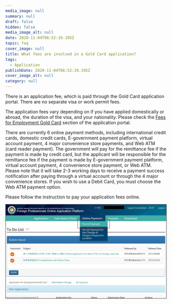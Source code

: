 ```yaml
---
media_image: null
summary: null
draft: false
hidden: false
media_image_alt: null
date: 2020-11-04T06:52:19.195Z
topic: faq
cover_image: null
title: What fees are involved in a Gold Card application?
tags:
  - Application
publishDate: 2020-11-04T06:52:19.195Z
cover_image_alt: null
category: null
---
```

There is an application fee, which is paid through the Gold Card application portal. There are no separate visa or work permit fees.

The application fees vary depending on if you have applied domestically or abroad, the duration of the visa, and your nationality. Please check the [Fees for Employment Gold Card](https://coa.immigration.gov.tw/coa-frontend/four-in-one/entry/golden-card) section of the application portal.

There are currently 6 online payment methods, including international credit cards, domestic credit cards, E-government payment platform, virtual account payment, 4 major convenience store payments, and Web ATM (card reader payment). The government will pay for the remittance fee if the payment is made by credit card, but the applicant will be responsible for the remittance fee if the payment is made by E-government payment platform, virtual account payment, 4 convenience store payment, or Web ATM. Please note that it will take 2-3 working days to receive a payment success notification after paying through a virtual account or through the 4 major convenience stores. If you wish to use a Debit Card, you must choose the Web ATM payment option.

Please follow the instruction to pay your application fees online.

![step1_payment_eng](/cms-uploads/step1_payment.jpg)